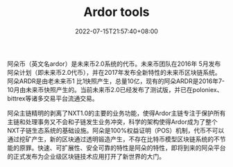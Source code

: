 ﻿---
weight: 
title: "Ardor tools"
description: "阿朵币（ARDR）区块浏览器，提供市场价格查询，以及当前IGNIS/ARDR、AEUR/ARDR、BITSWIFT/ARDR交易汇率"
date: 2022-07-15T21:57:40+08:00
lastmod: 2022-07-15T16:45:40+08:00
draft: false
authors: ["june"]
featuredImage: "ardor-tools.png"
link: "https://ardor.tools/"
tags: ["区块链浏览器","Ardor tools"]
categories: ["navigation"]
navigation: ["区块链浏览器"]
lightgallery: true
toc: true
pinned: false
recommend: false
recommend1: false
---
阿朵币（英文名ardor）是未来币2.0系统的代币。未来币团队在2016年 5月发布阿朵计划（即未来币2.0代币），并在2017年发布全新特性的未来币区块链系统。阿朵ARDR是由老未来币1 比1快照产生，总量10亿，现有的阿朵ARDR是2016年7-10月由未来币快照产生的。当前未来币2.0已经发布了测试版，并已在poloniex、bittrex等诸多交易平台流通交易。

阿朵主链精明的剥离了NXT1.0的主要的业务功能，使得Ardor主链专注于保护所有主链和处理事务又不会和子链发生业务冲突，科学的架构使得Ardor成为了整个NXT子链生态系统的基础设施。阿朵是100%权益证明（POS）机制，代币不可以通过挖矿产生，新的区块通过透明锻造产生，不存在比特币模型区块链系统的不节能的原罪。快速、可扩展性、安全可靠的特性是阿朵的特性，即将到来的阿朵平台的正式发布为企业级区块链技术应用打开了新世界的大门。